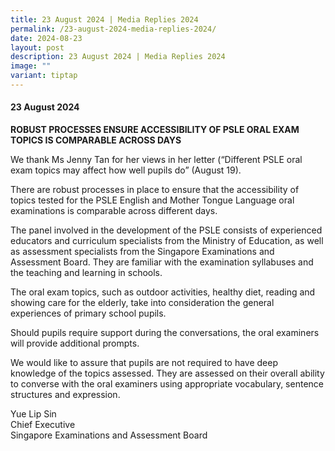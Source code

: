 ```yaml
---
title: 23 August 2024 | Media Replies 2024
permalink: /23-august-2024-media-replies-2024/
date: 2024-08-23
layout: post
description: 23 August 2024 | Media Replies 2024
image: ""
variant: tiptap
---
```

<h4><strong>23 August 2024</strong></h4>
<p><strong>ROBUST PROCESSES ENSURE ACCESSIBILITY OF PSLE ORAL EXAM TOPICS IS COMPARABLE ACROSS DAYS</strong>
</p>
<p>We thank Ms Jenny Tan for her views in her letter (“Different PSLE oral
exam topics may affect how well pupils do” (August 19).</p>
<p>There are robust processes in place to ensure that the accessibility of
topics tested for the PSLE English and Mother Tongue Language oral examinations
is comparable across different days.</p>
<p>The panel involved in the development of the PSLE consists of experienced
educators and curriculum specialists from the Ministry of Education, as
well as assessment specialists from the Singapore Examinations and Assessment
Board. They are familiar with the examination syllabuses and the teaching
and learning in schools.</p>
<p>The oral exam topics, such as outdoor activities, healthy diet, reading
and showing care for the elderly, take into consideration the general experiences
of primary school pupils.&nbsp;</p>
<p>Should pupils require support during the conversations, the oral examiners
will provide additional prompts.</p>
<p>We would like to assure that pupils are not required to have deep knowledge
of the topics assessed. They are assessed on their overall ability to converse
with the oral examiners using appropriate vocabulary, sentence structures
and expression.</p>
<p>Yue Lip Sin
<br>Chief Executive
<br>Singapore Examinations and Assessment Board</p>